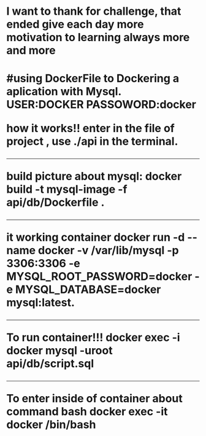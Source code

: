 <h1>I want to thank for challenge, that ended give each day more motivation to learning always more and more<h1>


#using DockerFile to Dockering a aplication with Mysql.
USER:DOCKER
PASSOWORD:docker
  
how it works!!
enter in the file of project , use  ./api  in the terminal. <hr>

build picture about mysql:
docker build -t mysql-image -f api/db/Dockerfile . <hr>

it working container
docker run -d --name docker -v /var/lib/mysql -p 3306:3306 -e MYSQL_ROOT_PASSWORD=docker -e MYSQL_DATABASE=docker mysql:latest.
<hr>
To run container!!!
docker exec -i docker mysql -uroot  api/db/script.sql <hr>

To enter inside of container about command bash 
docker exec -it docker /bin/bash 
